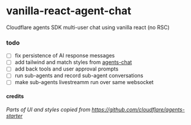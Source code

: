 # vanilla-react-agent-chat

Cloudflare agents SDK multi-user chat using vanilla react (no RSC)

### todo
- [ ] fix persistence of AI response messages
- [ ] add tailwind and match styles from [agents-chat](https://github.com/jldec/agents-chat)
- [ ] add back tools and user approval prompts
- [ ] run sub-agents and record sub-agent conversations
- [ ] make sub-agents livestreamm run over same websocket

#### credits
_Parts of UI and styles copied from https://github.com/cloudflare/agents-starter_
